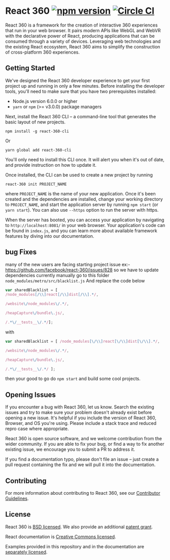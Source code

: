 # React 360 [![npm version](https://badge.fury.io/js/react-360.svg)](https://badge.fury.io/js/react-360) [![Circle CI](https://circleci.com/gh/facebook/react-360.svg?style=shield)](https://circleci.com/gh/facebook/react-360)

React 360 is a framework for the creation of interactive 360 experiences that run in your web browser. It pairs modern APIs like WebGL and WebVR with the declarative power of React, producing applications that can be consumed through a variety of devices. Leveraging web technologies and the existing React ecosystem, React 360 aims to simplify the construction of cross-platform 360 experiences.

## Getting Started

We've designed the React 360 developer experience to get your first project up and running in only a few minutes. Before installing the developer tools, you'll need to make sure that you have two prerequisites installed:

- Node.js version 6.0.0 or higher
- `yarn` or `npm` (>= v3.0.0) package managers

Next, install the React 360 CLI – a command-line tool that generates the basic layout of new projects.

```
npm install -g react-360-cli
```

Or

```
yarn global add react-360-cli
```

You'll only need to install this CLI once. It will alert you when it's out of date, and provide instruction on how to update it.

Once installed, the CLI can be used to create a new project by running

```
react-360 init PROJECT_NAME
```

where `PROJECT_NAME` is the name of your new application. Once it's been created and the dependencies are installed, change your working directory to `PROJECT_NAME`, and start the application server by running `npm start` (or `yarn start`). You can also use `--https` option to run the server with https.

When the server has booted, you can access your application by navigating to `http://localhost:8081/` in your web browser. Your application's code can be found in `index.js`, and you can learn more about available framework features by diving into our documentation.

## bug Fixes
many of the new users are facing starting project issue ex:- https://github.com/facebook/react-360/issues/828
so we have to update dependencies currently manually 
go to this folder `node_modules/metro/src/blacklist.js`
And replace the code below
```js
var sharedBlacklist = [
/node_modules[/\\]react[/\\]dist[/\\].*/,

/website\/node_modules\/.*/,

/heapCapture\/bundle\.js/,

/.*\/__tests__\/.*/];
```
with
```js
var sharedBlacklist = [ /node_modules[\/\\]react[\/\\]dist[\/\\].*/, 

/website\/node_modules\/.*/,

/heapCapture\/bundle\.js/,

/.*\/__tests__\/.*/ ];
```
then your good to go do `npm start` and build some cool projects.

## Opening Issues

If you encounter a bug with React 360, let us know. Search the existing issues and try to make sure your problem doesn't already exist before opening a new issue. It's helpful if you include the version of React 360, Browser, and OS you're using. Please include a stack trace and reduced repro case where appropriate.

React 360 is open source software, and we welcome contribution from the wider community. If you are able to fix your bug, or find a way to fix another existing issue, we encourage you to submit a PR to address it.

If you find a documentation typo, please don't file an issue – just create a pull request containing the fix and we will pull it into the documentation.

## Contributing

For more information about contributing to React 360, see our [Contributor Guidelines](https://github.com/facebook/react-360/blob/master/CONTRIBUTING.md).

## License

React 360 is [BSD licensed](./LICENSE). We also provide an additional [patent grant](./PATENTS).

React documentation is [Creative Commons licensed](./LICENSE-docs).

Examples provided in this repository and in the documentation are [separately licensed](./LICENSE-examples).

